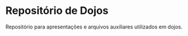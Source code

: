 Repositório de Dojos
================
Repositório para apresentações e arquivos auxiliares utilizados em dojos.
